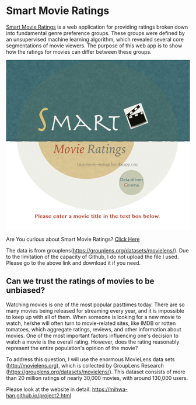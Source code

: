 # Smart Movie Ratings

[Smart Movie Ratings](http://bias-movie-ratings.herokuapp.com) is a web application for providing ratings broken down into fundamental genre preference groups. These groups were defined by an unsupervised machine learning algorithm, which revealed several core segmentations of movie viewers. The purpose of this web app is to show how the ratings for movies can differ between these groups.

<p align="center">

  <img src="./img/logo2.png" >

</p>

Are You curious about Smart Movie Ratings? [Click Here](http://bias-movie-ratings.herokuapp.com/rating)
 
 
The data is from grouplens(https://grouplens.org/datasets/movielens/). Due to the limitation of the capacity of Github, I do not upload the file I used. Please go to the above link and download it if you need. 


## Can we trust the ratings of movies to be unbiased?

Watching movies is one of the most popular pasttimes today. There are so many movies being released for streaming every year, and it is impossible to keep up with all of them. When someone is looking for a new movie to watch, he/she will often turn to movie-related sites, like IMDB or rotten tomatoes, which aggregate ratings, reviews, and other information about movies. One of the most important factors influencing one's decision to watch a movie is the overall rating. However, does the rating reasonably represent the entire population's opinion of the movie? 

To address this question, I will use the enormous MovieLens data sets (http://movielens.org), which is collected by GroupLens Research (https://grouplens.org/datasets/movielens/). This dataset consists of more than 20 million ratings of nearly 30,000 movies, with around 130,000 users.

Please look at the website in detail: https://mihwa-han.github.io/project2.html
